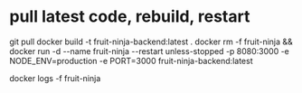 # pull latest code, rebuild, restart
git pull
docker build -t fruit-ninja-backend:latest .
docker rm -f fruit-ninja && docker run -d --name fruit-ninja --restart unless-stopped -p 8080:3000 -e NODE_ENV=production -e PORT=3000 fruit-ninja-backend:latest

docker logs -f fruit-ninja